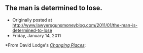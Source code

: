 ## The man is determined to lose.

 * Originally posted at http://www.lawyersgunsmoneyblog.com/2011/01/the-man-is-determined-to-lose
 * Friday, January 14, 2011



\*From David Lodge's [_Changing Places_](http://www.amazon.com/exec/obidos/ASIN/0140170987/diesekoschmar-20):
